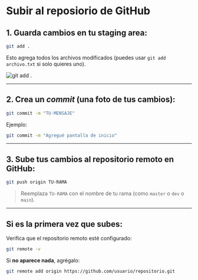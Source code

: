 # <i class="bi bi-git"></i> Subir al reposiorio de GitHub

## 1. Guarda cambios en tu staging area:

```bash
git add .
```

Esto agrega todos los archivos modificados (puedes usar `git add archivo.txt` si solo quieres uno).

![git add .](git/assets/gitAdd.png)


---

## 2. Crea un *commit* (una foto de tus cambios):

```bash
git commit -m "TU-MENSAJE"
```

Ejemplo:

```bash
git commit -m "Agregué pantalla de inicio"
```

---

## 3. Sube tus cambios al repositorio remoto en GitHub:

```bash
git push origin TU-RAMA
```

> Reemplaza `TU-RAMA` con el nombre de tu rama (como `master` o `dev` o `main`).

---

## Si es la primera vez que subes:

Verifica que el repositorio remoto esté configurado:

```bash
git remote -v
```

Si **no aparece nada**, agrégalo:

```bash
git remote add origin https://github.com/usuario/repositorio.git
```

